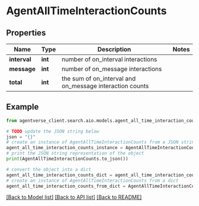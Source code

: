 # AgentAllTimeInteractionCounts


## Properties

Name | Type | Description | Notes
------------ | ------------- | ------------- | -------------
**interval** | **int** | number of on_interval interactions | 
**message** | **int** | number of on_message interactions | 
**total** | **int** | the sum of on_interval and on_message interaction counts | 

## Example

```python
from agentverse_client.search.aio.models.agent_all_time_interaction_counts import AgentAllTimeInteractionCounts

# TODO update the JSON string below
json = "{}"
# create an instance of AgentAllTimeInteractionCounts from a JSON string
agent_all_time_interaction_counts_instance = AgentAllTimeInteractionCounts.from_json(json)
# print the JSON string representation of the object
print(AgentAllTimeInteractionCounts.to_json())

# convert the object into a dict
agent_all_time_interaction_counts_dict = agent_all_time_interaction_counts_instance.to_dict()
# create an instance of AgentAllTimeInteractionCounts from a dict
agent_all_time_interaction_counts_from_dict = AgentAllTimeInteractionCounts.from_dict(agent_all_time_interaction_counts_dict)
```
[[Back to Model list]](../README.md#documentation-for-models) [[Back to API list]](../README.md#documentation-for-api-endpoints) [[Back to README]](../README.md)


